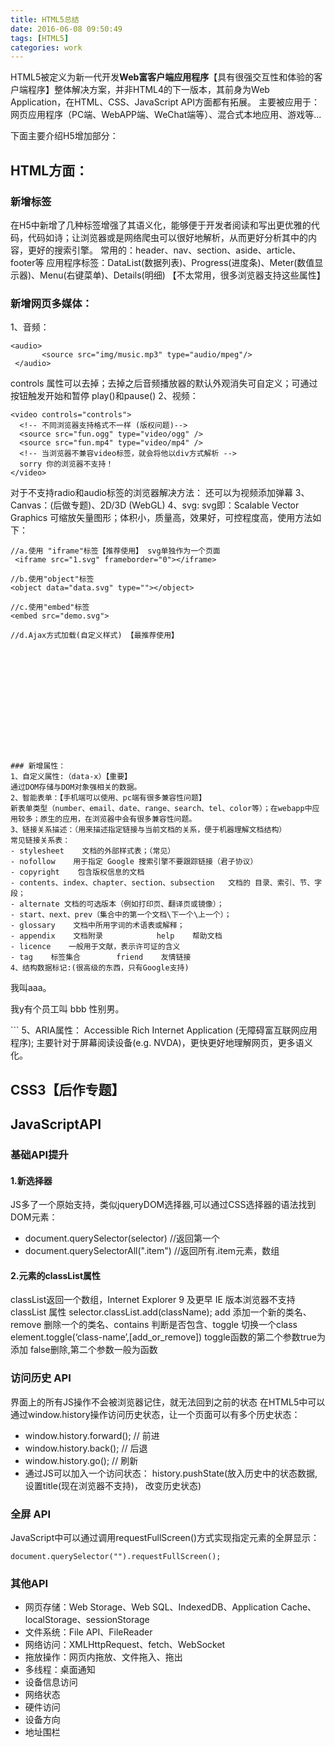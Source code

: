 ```yaml
---
title: HTML5总结
date: 2016-06-08 09:50:49
tags: [HTML5]
categories: work
---
```


HTML5被定义为新一代开发**Web富客户端应用程序**【具有很强交互性和体验的客户端程序】整体解决方案，并非HTML4的下一版本，其前身为Web Application，在HTML、CSS、JavaScript API方面都有拓展。
主要被应用于：网页应用程序（PC端、WebAPP端、WeChat端等）、混合式本地应用、游戏等...

<!-- more -->

下面主要介绍H5增加部分：

## HTML方面：
### 新增标签
在H5中新增了几种标签增强了其语义化，能够便于开发者阅读和写出更优雅的代码，代码如诗；让浏览器或是网络爬虫可以很好地解析，从而更好分析其中的内容，更好的搜索引擎。
常用的：header、nav、section、aside、article、footer等
应用程序标签：DataList(数据列表)、Progress(进度条)、Meter(数值显示器)、Menu(右键菜单)、Details(明细)  【不太常用，很多浏览器支持这些属性】

### 新增网页多媒体：
1、音频：
```
<audio>
       <source src="img/music.mp3" type="audio/mpeg"/>
 </audio>
```
controls 属性可以去掉；去掉之后音频播放器的默认外观消失可自定义；可通过按钮触发开始和暂停 play()和pause()
2、视频：
```
<video controls="controls">
  <!-- 不同浏览器支持格式不一样 (版权问题)-->
  <source src="fun.ogg" type="video/ogg" />
  <source src="fun.mp4" type="video/mp4" />
  <!-- 当浏览器不兼容video标签，就会将他以div方式解析 -->
  sorry 你的浏览器不支持！
</video>
```
对于不支持radio和audio标签的浏览器解决方法：
**<script src="//api.html5media.info/1.2.1/html5media.min.js"></script>**
还可以为视频添加弹幕
3、Canvas：(后做专题)、2D/3D (WebGL)
4、svg:
svg即：Scalable Vector Graphics 可缩放矢量图形；体积小，质量高，效果好，可控程度高，使用方法如下：
```
//a.使用 "iframe"标签【推荐使用】 svg单独作为一个页面
 <iframe src="1.svg" frameborder="0"></iframe>

//b.使用"object"标签
<object data="data.svg" type=""></object>

//c.使用"embed"标签
<embed src="demo.svg">

//d.Ajax方式加载(自定义样式) 【最推荐使用】
```
<svg data-src="demo.svg"></svg>
<script>
  window.addEventListener('load',function(){
              var svgs=document.getElementByTagName('svg');
              for(var i=0;i<svgs.length;i++){
                          //向服务器发送请求   得到svg
                 }
     })
 </script>
```

### 新增属性：
1、自定义属性:（data-x）【重要】
通过DOM存储与DOM对象强相关的数据。
2、智能表单：【手机端可以使用、pc端有很多兼容性问题】
新表单类型（number、email、date、range、search、tel、color等）；在webapp中应用较多；原生的应用，在浏览器中会有很多兼容性问题。
3、链接关系描述：（用来描述指定链接与当前文档的关系，便于机器理解文档结构）
常见链接关系表：
- stylesheet    文档的外部样式表；（常见）
- nofollow    用于指定 Google 搜索引擎不要跟踪链接（君子协议）
- copyright    包含版权信息的文档
- contents、index、chapter、section、subsection   文档的 目录、索引、节、字段；
- alternate 文档的可选版本（例如打印页、翻译页或镜像）；
- start、next、prev（集合中的第一个文档\下一个\上一个）；
- glossary    文档中所用字词的术语表或解释；
- appendix    文档附录            help    帮助文档
- licence    一般用于文献，表示许可证的含义
- tag    标签集合        friend    友情链接
4、结构数据标记:(很高级的东西，只有Google支持)
```
<div itemscope itemtype="http://example.com/hello">
  <p>我叫<span itemprop="老板">aaa</span>。</p>
  <p>
    我y有个员工叫
    <span itemprop="员工">bbb</span>
    性别<span itemprop="性别">男</span>。
  </p>
</div>
```
5、ARIA属性：
Accessible Rich Internet Application (无障碍富互联网应用程序);
主要针对于屏幕阅读设备(e.g. NVDA)，更快更好地理解网页，更多语义化。


## CSS3【后作专题】


## JavaScriptAPI
### 基础API提升
#### 1.新选择器
JS多了一个原始支持，类似jqueryDOM选择器,可以通过CSS选择器的语法找到DOM元素：
- document.querySelector(selector)      //返回第一个
- document.querySelectorAll(".item")    //返回所有.item元素，数组

#### 2.元素的classList属性
classList返回一个数组，Internet Explorer 9 及更早 IE 版本浏览器不支持 classList 属性
selector.classList.add(className);
add 添加一个新的类名、remove 删除一个的类名、contains 判断是否包含、toggle 切换一个class element.toggle(‘class-name’,[add_or_remove])
toggle函数的第二个参数true为添加 false删除,第二个参数一般为函数

### 访问历史 API
界面上的所有JS操作不会被浏览器记住，就无法回到之前的状态
在HTML5中可以通过window.history操作访问历史状态，让一个页面可以有多个历史状态：
- window.history.forward(); // 前进
- window.history.back(); // 后退
- window.history.go(); // 刷新
- 通过JS可以加入一个访问状态：
 history.pushState(放入历史中的状态数据, 设置title(现在浏览器不支持)， 改变历史状态)

### 全屏 API
JavaScript中可以通过调用requestFullScreen()方式实现指定元素的全屏显示：
```
document.querySelector("").requestFullScreen();
```

### 其他API
- 网页存储：Web Storage、Web SQL、IndexedDB、Application Cache、localStorage、sessionStorage
- 文件系统：File API、FileReader
- 网络访问：XMLHttpRequest、fetch、WebSocket
- 拖放操作：网页内拖放、文件拖入、拖出
- 多线程：桌面通知
- 设备信息访问
- 网络状态
- 硬件访问
- 设备方向
- 地址围栏


